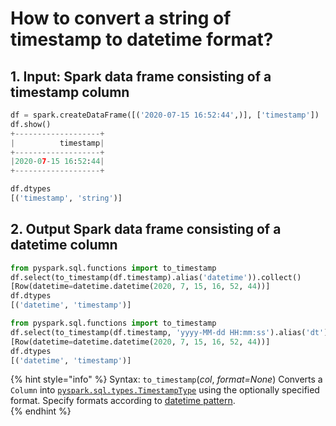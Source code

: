 # How to convert  a string of timestamp to datetime format?

## 1.  Input:  Spark data frame consisting of a timestamp column 

```python
df = spark.createDataFrame([('2020-07-15 16:52:44',)], ['timestamp'])
df.show()
+-------------------+
|          timestamp|
+-------------------+
|2020-07-15 16:52:44|
+-------------------+

df.dtypes
[('timestamp', 'string')]
```

## 2.  Output Spark data frame consisting of a datetime column 

```python
from pyspark.sql.functions import to_timestamp
df.select(to_timestamp(df.timestamp).alias('datetime')).collect()
[Row(datetime=datetime.datetime(2020, 7, 15, 16, 52, 44))]
df.dtypes
[('datetime', 'timestamp')]

from pyspark.sql.functions import to_timestamp
df.select(to_timestamp(df.timestamp, 'yyyy-MM-dd HH:mm:ss').alias('dt')).collect()
[Row(datetime=datetime.datetime(2020, 7, 15, 16, 52, 44))]
df.dtypes
[('datetime', 'timestamp')]
```

{% hint style="info" %}
Syntax:  `to_timestamp`\(_col_, _format=None_\)                                                                                      Converts a `Column` into [`pyspark.sql.types.TimestampType`](http://spark.apache.org/docs/latest/api/python/pyspark.sql.html?highlight=now#pyspark.sql.types.TimestampType) using the optionally specified format. Specify formats according to [datetime pattern](https://spark.apache.org/docs/latest/sql-ref-datetime-pattern.html).                    
{% endhint %}


